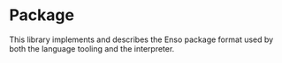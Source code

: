 # Package

This library implements and describes the Enso package format used by both the
language tooling and the interpreter.
